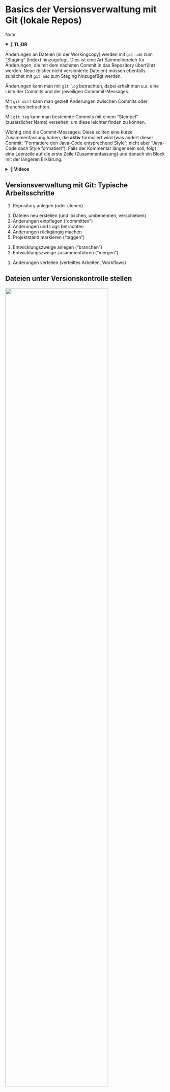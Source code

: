 # Basics der Versionsverwaltung mit Git (lokale Repos)

> [!NOTE]
>
> <details open>
>
> <summary><strong>🎯 TL;DR</strong></summary>
>
> Änderungen an Dateien (in der Workingcopy) werden mit `git add` zum
> “Staging” (Index) hinzugefügt. Dies ist eine Art Sammelbereich für
> Änderungen, die mit dem nächsten Commit in das Repository überführt
> werden. Neue (bisher nicht versionierte Dateien) müssen ebenfalls
> zunächst mit `git add` zum Staging hinzugefügt werden.
>
> Änderungen kann man mit `git log` betrachten, dabei erhält man u.a.
> eine Liste der Commits und der jeweiligen Commmit-Messages.
>
> Mit `git diff` kann man gezielt Änderungen zwischen Commits oder
> Branches betrachten.
>
> Mit `git tag` kann man bestimmte Commits mit einem “Stempel”
> (zusätzlicher Name) versehen, um diese leichter finden zu können.
>
> Wichtig sind die Commit-Messages: Diese sollten eine kurze
> Zusammenfassung haben, die **aktiv** formuliert wird (was ändert
> dieser Commit: “Formatiere den Java-Code entsprechend Style”; nicht
> aber “Java-Code nach Style formatiert”). Falls der Kommentar länger
> sein soll, folgt eine Leerzeile auf die erste Zeile (Zusammenfassung)
> und danach ein Block mit der längeren Erklärung.
>
> </details>
>
> <details>
>
> <summary><strong>🎦 Videos</strong></summary>
>
> - [VL Git Basics](https://youtu.be/GxJI8nmZVE8)
> - [Demo New Files](https://youtu.be/ITF8wj8GluM)
> - [Demo Arbeitsablauf: Datei ändern - stagen -
>   committen](https://youtu.be/SFIVudlVUhg)
> - [Demo Amend](https://youtu.be/0uczjI7wsrQ)
> - [Demo Log](https://youtu.be/vmb-PZ1Efkg)
> - [Demo Diff](https://youtu.be/XB8lfGuU6ZI)
> - [Demo Tag](https://youtu.be/F1W0RqrxCho)
>
> </details>

## Versionsverwaltung mit Git: Typische Arbeitsschritte

1.  Repository anlegen (oder clonen)

<!-- -->

1.  Dateien neu erstellen (und löschen, umbenennen, verschieben)
2.  Änderungen einpflegen (“committen”)
3.  Änderungen und Logs betrachten
4.  Änderungen rückgängig machen
5.  Projektstand markieren (“taggen”)

<!-- -->

1.  Entwicklungszweige anlegen (“branchen”)
2.  Entwicklungszweige zusammenführen (“mergen”)

<!-- -->

1.  Änderungen verteilen (verteiltes Arbeiten, Workflows)

## Dateien unter Versionskontrolle stellen

<img src="images/workflow.png" width="80%">

1.  `git add .` (oder `git add <file>`)

    =\> Stellt alle Dateien (bzw. die Datei `<file>`) im aktuellen
    Verzeichnis unter Versionskontrolle

2.  `git commit`

    =\> Fügt die Dateien dem Repository hinzu

**Abfrage mit `git status`**

## Änderungen einpflegen

<img src="images/lifecycle.png" width="70%">

- Abfrage mit: `git status`
- “Staging” von modifizierten Dateien: `git add <file>`
- Committen der Änderungen im Stage: `git commit`

*Anmerkung*: Alternativ auch mit `git commit -m "Kommentar"`, um das
Öffnen des Editors zu vermeiden … geht einfach schneller ;)

Das “staging area” stellt eine Art Zwischenebene zwischen Working Copy
und Repository dar: Die Änderungen sind temporär “gesichert”, aber noch
nicht endgültig im Repository eingepflegt (“committed”).

Man kann den Stage dazu nutzen, um Änderungen an einzelnen Dateien zu
sammeln und diese dann (in einem Commit) gemeinsam einzuchecken.

Man kann den Stage in der Wirkung umgehen, indem man alle in der Working
Copy vorliegenden Änderungen per `git commit -a -m "Kommentar"`
eincheckt. Der Schalter “`-a`” nimmt alle vorliegenden Änderungen an
**bereits versionierten** Dateien, fügt diese dem Stage hinzu und führt
dann den Commit durch. Das ist das von SVN bekannte Verhalten. Achtung:
Nicht versionierte Dateien bleiben dabei außen vor!

## Letzten Commit ergänzen

- `git commit --amend -m "Eigentlich wollte ich das so sagen"`

  Wenn keine Änderungen im Stage sind, wird so die letzte Commit-Message
  geändert.

<!-- -->

- `git add <file>; git commit --amend`

  Damit können vergessene Änderungen an der Datei `<file>` zusätzlich im
  letzten Commit aufgezeichnet werden.

  In beiden Fällen ändert sich die Commit-ID!

## Weitere Datei-Operationen: hinzufügen, umbenennen, löschen

- Neue (unversionierte) Dateien und Änderungen an versionierten Dateien
  zum Staging hinzufügen: `git add <file>`
- Löschen von Dateien (Repo+Workingcopy): `git rm <file>`
- Löschen von Dateien (nur Repo): `git rm --cached <file>`
- Verschieben/Umbenennen: `git mv <fileAlt> <fileNeu>`

Aus Sicht von Git sind zunächst alle Dateien “untracked”, d.h. stehen
nicht unter Versionskontrolle.

Mit `git add <file>` (und `git commit`) werden Dateien in den Index (den
Staging-Bereich, d.h. nach dem Commit letztlich in das Repository)
aufgenommen. Danach stehen sie unter “Beobachtung” (Versionskontrolle).
So lange, wie eine Datei identisch zur Version im Repository ist, gilt
sie als unverändert (“unmodified”). Eine Änderung führt entsprechend zum
Zustand “modified”, und ein `git add <file>` speichert die Änderungen im
Stage. Ein Commit überführt die im Stage vorgemerkte Änderung in das
Repo, d.h. die Datei gilt wieder als “unmodified”.

Wenn eine Datei nicht weiter versioniert werden soll, kann sie aus dem
Repo entfernt werden. Dies kann mit `git rm <file>` geschehen, wobei die
Datei auch aus der Workingcopy gelöscht wird. Wenn die Datei erhalten
bleiben soll, aber nicht versioniert werden soll (also als “untracked”
markiert werden soll), dann muss sie mit `git rm --cached <file>` aus
der Versionskontrolle gelöscht werden. Achtung: Die Datei ist dann nur
ab dem aktuellen Commit gelöscht, d.h. frühere Revisionen enthalten die
Datei noch!

Wenn eine Datei umbenannt werden soll, geht das mit
`git mv <fileAlt> <fileNeu>`. Letztlich ist dies nur eine Abkürzung für
die Folge `git rm --cached <fileAlt>`, manuelles Umbenennen der Datei in
der Workingcopy und `git add <fileNeu>`.

## Commits betrachten

- Liste aller Commits: `git log`
  - `git log -<n>` oder `git log --since="3 days ago"` Meldungen
    eingrenzen …
  - `git log --stat` Statistik …
  - `git log --author="pattern"` Commits eines Autors
  - `git log <file>` Änderungen einer Datei

<!-- -->

- Inhalt eines Commits: `git show`

## Änderungen und Logs betrachten

- `git diff [<file>]`

  Änderungen zwischen Workingcopy und letztem Commit (ohne Stage)

  Das “staging area” wird beim Diff von Git behandelt, als wären die
  dort hinzugefügten Änderungen bereits eingecheckt (genauer: als
  letzter Commit im aktuellen Branch im Repo vorhanden). D.h. wenn
  Änderungen in einer Datei mittels `git add <datei>` dem Stage
  hinzugefügt wurden, zeigt `git diff <datei>` keine Änderungen an!

<!-- -->

- `git diff commitA commitB`

  Änderungen zwischen Commits

<!-- -->

- Blame: `git blame <file>`

  Wer hat was wann gemacht?

## Dateien ignorieren: *.gitignore*

- Nicht alle Dateien gehören ins Repo:
  - generierte Dateien: `.class`
  - temporäre Dateien
- Datei `.gitignore` anlegen und committen
  - Wirkt auch für Unterordner
  - Inhalt: Reguläre Ausdrücke für zu ignorierende Dateien und Ordner

``` gitignore
    # Compiled source #
    *.class
    *.o
    *.so

    # Packages #
    *.zip

    # All directories and files in a directory #
    bin/**/*
```

<p align="right"><a href="https://linux.die.net/man/5/gitignore">man 5 gitignore</a></p>

## Zeitmaschine

- Änderungen in Workingcopy rückgängig machen
  - Änderungen nicht in Stage: `git checkout <file>` oder
    `git restore <file>`
  - Änderungen in Stage: `git reset HEAD <file>` oder
    `git restore --staged <file>`

  =\> Hinweise von `git status` beachten!

<!-- -->

- Datei aus altem Stand holen:
  - `git checkout <commit> <file>`, oder
  - `git restore --source <commit> <file>`
- Commit verwerfen, Geschichte neu: `git revert <commit>`

*Hinweis*: In den neueren Versionen von Git ist der Befehl `git restore`
hinzugekommen, mit dem Änderungen rückgängig gemacht werden können. Der
bisherige Befehl `git checkout` steht immer noch zur Verfügung und
bietet über `git restore` hinaus weitere Anwendungsmöglichkeiten.

- Stempel (Tag) vergeben: `git tag <tagname> <commit>`
- Tags anzeigen: `git tag` und `git show <tagname>`

## Wann und wie committen?

<div align="center">

**Jeder Commit stellt einen Rücksetzpunkt dar!**

</div>

Typische Regeln:

- Kleinere “Häppchen” einchecken: ein Feature oder Task (das nennt man
  auch *atomic commit*: das kleinste Set an Änderungen, die gemeinsam
  Sinn machen und die ggf. gemeinsam zurückgesetzt werden können)
- Logisch zusammenhängende Änderungen gemeinsam einchecken
- Projekt muss nach Commit compilierbar sein
- Projekt sollte nach Commit lauffähig sein

Ein Commit sollte in sich geschlossen sein, d.h. die kleinste Menge an
Änderungen enthalten, die gemeinsam einen Sinn ergeben und die (bei
Bedarf) gemeinsam zurückgesetzt oder verschoben werden können. Das nennt
man auch **atomic commit**.

Wenn Sie versuchen, die Änderungen in Ihrem Commit zu beschreiben (siehe
nächste Folie “Commit-Messages”), dann werden Sie einen *atomic commit*
mit einem kurzen Satz (natürlich im Imperativ!) beschreiben können. Wenn
Sie mehr Text brauchen, haben Sie wahrscheinlich keinen *atomic commit*
mehr vor sich.

**Lesen Sie dazu auch [How atomic Git commits dramatically increased my
productivity - and will increase yours
too](https://dev.to/samuelfaure/how-atomic-git-commits-dramatically-increased-my-productivity-and-will-increase-yours-too-4a84).**

## Schreiben von Commit-Messages: WARUM?!

Schauen Sie sich einmal einen Screenshot eines
`git log --oneline 61e48f0..e2c8076` im
[Dungeon-CampusMinden/Dungeon](https://github.com/Dungeon-CampusMinden/Dungeon)
an:

<img src="images/screenshot_git_log.png">

Nun stellen Sie sich vor, Sie sind auf der Suche nach Informationen,
suchen einen bestimmten Commit oder wollen eine bestimmte Änderung
finden …

Wenn man das genauer analysiert, dann stören bestimmte Dinge:

- Mischung aus Deutsch und Englisch
- “Vor-sich-hin-Murmeln”: “Layer system 5”
- Teileweise werden Tags genutzt wie `[BUG]`, aber nicht durchgängig
- Mischung zwischen verschiedenen Formen: “Repo umbenennen”, “Benenne
  Repo um”, “Repo umbenannt”
- Unterschiedliche Groß- und Kleinschreibung
- Sehr unterschiedlich lange Zeilen/Kommentare

**Das Beachten einheitlicher Regeln ist enorm wichtig!**

Leider sagt sich das so leicht - in der Praxis macht man es dann doch
schnell wieder unsauber. Dennoch, auch im Dungeon-Repo gibt es einen
positiven Trend (`git log --oneline 8039d6c..7f49e89`):

<img src="images/screenshot_git_log_recent.png">

Typische Regeln und Konventionen tauchen überall auf, beispielsweise in
Chacon und Straub ([2014](#ref-Chacon2014)) oder bei Tim Pope (siehe
nächstes Beispiel) oder bei [“How to Write a Git Commit
Message”](https://cbea.ms/git-commit/).

``` markdown
Short (50 chars or less) summary of changes

More detailed explanatory text, if necessary.  Wrap it to about
72 characters or so.  In some contexts, the first line is treated
as the subject of an email and the rest of the text as the body.
The blank line separating the summary from the body is critical
(unless you omit the body entirely); tools like rebase can get
confused if you run the two together.

Further paragraphs come after blank lines.

 - Bullet points are okay, too
 - Typically a hyphen or asterisk is used for the bullet, preceded
   by a single space, with blank lines in between, but conventions
   vary here
```

Quelle: [“A Note About Git Commit
Messages”](https://tbaggery.com/2008/04/19/a-note-about-git-commit-messages.html)
by [Tim Pope](https://tpo.pe/) on tbaggery.com

Denken Sie sich die Commit-Message als E-Mail an einen zukünftigen
Entwickler, der das in fünf Jahren liest!

Vom Aufbau her hat eine E-Mail auch eine Summary und dann den
eigentlichen Inhalt … Erklären Sie das **“WARUM”** der Änderung! (Das
“WER”, “WAS”, “WANN” wird bereits automatisch von Git aufgezeichnet …)

<div align="center">

**Lesen (und beachten) Sie unbedingt auch [“How to Write a Git Commit
Message”](https://cbea.ms/git-commit/)!**

</div>

## Wrap-Up

- Änderungen einpflegen zweistufig (`add`, `commit`)
- Status der Workingcopy mit `status` ansehen
- Logmeldungen mit `log` ansehen
- Änderungen auf einem File mit `diff` bzw. `blame` ansehen
- Projektstand markieren mit `tag`
- Ignorieren von Dateien/Ordnern: Datei `.gitignore`

## 📖 Zum Nachlesen

- Chacon und Straub ([2014, Kap. 2](#ref-Chacon2014))
- Atlassian Pty Ltd ([2022](#ref-AtlassianGit))
- Github Inc. ([2022](#ref-GitCheatSheet))

------------------------------------------------------------------------

> [!TIP]
>
> <details>
>
> <summary><strong>✅ Lernziele</strong></summary>
>
> - k3: Umgang mit Dateien: Hinzufügen zum und Löschen aus Repo
> - k3: Umgang mit Änderungen: Hinzufügen zum Staging und Commit
> - k3: Herausfinden von Unterschieden, Ansehen der Historie
> - k3: Ignorieren von Dateien und Ordnern
>
> </details>
>
> <details>
>
> <summary><strong>🧩 Quizzes</strong></summary>
>
> - [Quiz Git Basics
>   (ILIAS)](https://www.hsbi.de/elearning/goto.php?target=tst_1106241&client_id=FH-Bielefeld)
>
> </details>
>
> <details>
>
> <summary><strong>🏅 Challenges</strong></summary>
>
> **Versionierung 101**
>
> 1.  Legen Sie ein Repository an.
> 2.  Fügen Sie Dateien dem Verzeichnis hinzu und stellen Sie *einige*
>     davon unter Versionskontrolle.
> 3.  Ändern Sie eine Datei und versionieren Sie die Änderung.
> 4.  Was ist der Unterschied zwischen “`git add .; git commit`” und
>     “`git commit -a`”?
> 5.  Wie finden Sie heraus, welche Dateien geändert wurden?
> 6.  Entfernen Sie eine Datei aus der Versionskontrolle, aber nicht aus
>     dem Verzeichnis!
> 7.  Entfernen Sie eine Datei komplett (Versionskontrolle und
>     Verzeichnis).
> 8.  Ändern Sie eine Datei und betrachten die Unterschiede zum letzten
>     Commit.
> 9.  Fügen Sie eine geänderte Datei zum Index hinzu. Was erhalten Sie
>     bei `git diff <datei>`?
> 10. Wie können Sie einen früheren Stand einer Datei wiederherstellen?
>     Wie finden Sie überhaupt den Stand?
> 11. Legen Sie sich ein Java-Projekt in Ihrer IDE an an. Stellen Sie
>     dieses Projekt unter Git-Versionskontrolle. Führen Sie die vorigen
>     Schritte mit Ihrer IDE durch.
>
> **Interaktive Git-Tutorials**: Schaffen Sie die Rätsel?
>
> - [Learn Git Branching](https://learngitbranching.js.org/)
> - [Oh My Git!](https://ohmygit.org/)
> - [Git Time](https://git.bradwoods.io/)
>
> </details>

------------------------------------------------------------------------

> [!NOTE]
>
> <details>
>
> <summary><strong>👀 Quellen</strong></summary>
>
> <div id="refs" class="references csl-bib-body hanging-indent"
> entry-spacing="0">
>
> <div id="ref-AtlassianGit" class="csl-entry">
>
> Atlassian Pty Ltd. 2022. „Become a Git Guru.“ 2022.
> <https://www.atlassian.com/git/tutorials>.
>
> </div>
>
> <div id="ref-Chacon2014" class="csl-entry">
>
> Chacon, S., und B. Straub. 2014. *Pro Git*. 2. Aufl. Apress.
> <https://git-scm.com/book/en/v2>.
>
> </div>
>
> <div id="ref-GitCheatSheet" class="csl-entry">
>
> Github Inc. 2022. „Git Cheat Sheets“. 2022.
> <https://training.github.com/>.
>
> </div>
>
> </div>
>
> </details>

------------------------------------------------------------------------

<img src="https://licensebuttons.net/l/by-sa/4.0/88x31.png" width="10%">

Unless otherwise noted, this work is licensed under CC BY-SA 4.0.

**Exceptions:**

- [“A Note About Git Commit
  Messages”](https://tbaggery.com/2008/04/19/a-note-about-git-commit-messages.html)
  by [Tim Pope](https://tpo.pe/) on tbaggery.com

<blockquote><p><sup><sub><strong>Last modified:</strong> 02b1db8 (markdown: reformat (#32), 2025-08-10)<br></sub></sup></p></blockquote>
